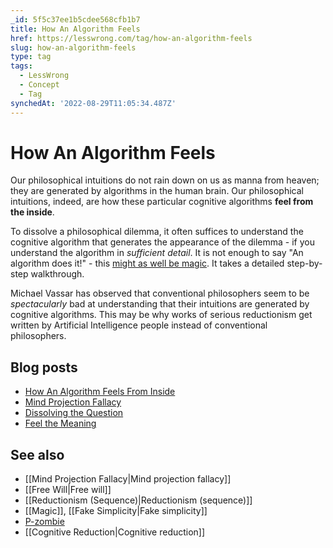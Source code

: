```yaml
---
_id: 5f5c37ee1b5cdee568cfb1b7
title: How An Algorithm Feels
href: https://lesswrong.com/tag/how-an-algorithm-feels
slug: how-an-algorithm-feels
type: tag
tags:
  - LessWrong
  - Concept
  - Tag
synchedAt: '2022-08-29T11:05:34.487Z'
---
```

# How An Algorithm Feels

Our philosophical intuitions do not rain down on us as manna from heaven; they are generated by algorithms in the human brain. Our philosophical intuitions, indeed, are how these particular cognitive algorithms **feel from the inside**.

To dissolve a philosophical dilemma, it often suffices to understand the cognitive algorithm that generates the appearance of the dilemma - if you understand the algorithm in *sufficient detail*. It is not enough to say "An algorithm does it!" - this [might as well be magic](http://lesswrong.com/lw/op/fake_reductionism/). It takes a detailed step-by-step walkthrough.

Michael Vassar has observed that conventional philosophers seem to be *spectacularly* bad at understanding that their intuitions are generated by cognitive algorithms. This may be why works of serious reductionism get written by Artificial Intelligence people instead of conventional philosophers.

## Blog posts

- [How An Algorithm Feels From Inside](http://lesswrong.com/lw/no/how_an_algorithm_feels_from_inside/)
- [Mind Projection Fallacy](http://lesswrong.com/lw/oi/mind_projection_fallacy/)
- [Dissolving the Question](http://lesswrong.com/lw/of/dissolving_the_question/)
- [Feel the Meaning](http://lesswrong.com/lw/nq/feel_the_meaning/)

## See also

- [[Mind Projection Fallacy|Mind projection fallacy]]
- [[Free Will|Free will]]
- [[Reductionism (Sequence)|Reductionism (sequence)]]
- [[Magic]], [[Fake Simplicity|Fake simplicity]]
- [P-zombie](https://wiki.lesswrong.com/wiki/P-zombie)
- [[Cognitive Reduction|Cognitive reduction]]
